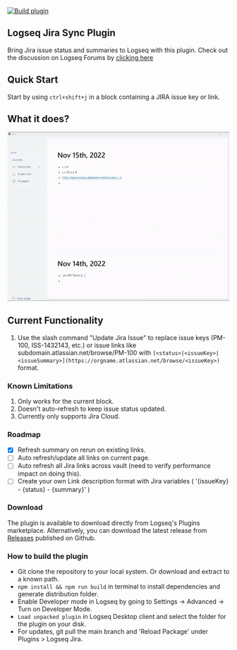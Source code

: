 [![Build plugin](https://github.com/adyscorpius/logseq-jira/actions/workflows/publish.yml/badge.svg)](https://github.com/adyscorpius/logseq-jira/actions/workflows/publish.yml)

## Logseq Jira Sync Plugin

Bring Jira issue status and summaries to Logseq with this plugin. Check out the discussion on Logseq Forums by [clicking here](https://discuss.logseq.com/t/logseq-jira-plugin/12414?u=adit)

## Quick Start

Start by using `ctrl+shift+j` in a block containing a JIRA issue key or link.

## What it does?

![Demo](./demo.gif)

## Current Functionality

1. Use the slash command "Update Jira Issue" to replace issue keys (PM-100, ISS-1432143, etc.) or issue links like subdomain.atlassian.net/browse/PM-100 with `[<status>|<issueKey>|<issueSummary>](https://orgname.atlassian.net/browse/<issueKey>)` format.

### Known Limitations

1. Only works for the current block.
2. Doesn't auto-refresh to keep issue status updated.
3. Currently only supports Jira Cloud.

### Roadmap

- [x]  Refresh summary on rerun on existing links.
- [ ]  Auto refresh/update all links on current page.
- [ ]  Auto refresh all Jira links across vault (need to verify performance impact on doing this).
- [ ]  Create your own Link description format with Jira variables ( '{issueKey} - {status} - {summary}' )

### Download

The plugin is available to download directly from Logseq's Plugins marketplace. Alternatively, you can download the latest release from [Releases](https://github.com/adyscorpius/logseq-jira/releases) published on Github.

### How to build the plugin

- Git clone the repository to your local system. Or download and extract to a known path.
- `npm install && npm run build` in terminal to install dependencies and generate distribution folder.
- Enable Developer mode in Logseq by going to Settings -> Advanced -> Turn on Developer Mode.
- `Load unpacked plugin` in Logseq Desktop client and select the folder for the plugin on your disk.
- For updates, git pull the main branch and 'Reload Package' under Plugins > Logseq Jira.


